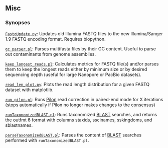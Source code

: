 ## Misc
### Synopses

[`FastqUpdate.py`](https://github.com/PombertLab/Misc/blob/main/FastqUpdate.py): 
Updates old Illumina FASTQ files to the new Illumina/Sanger 1.9 FASTQ encoding format. Requires biopython.

[`gc_parser.pl`](https://github.com/PombertLab/Misc/blob/main/gc_parser.pl):
Parses multifasta files by their GC content. Useful to parse out contaminants from genome assemblies.

[`keep_longest_reads.pl`](https://github.com/PombertLab/Misc/blob/main/keep_longest_reads.pl): Calculates metrics for FASTQ file(s) and/or parses them to keep the longest reads either by minimum size or by desired sequencing depth (useful for large Nanopore or PacBio datasets).

[`read_len_plot.py`](https://github.com/PombertLab/Misc/blob/main/read_len_plot.py): Plots the read length distribution for a given FASTQ dataset with matplotlib.

[`run_pilon.pl`](https://github.com/PombertLab/Misc/blob/main/run_pilon.pl): Runs [Pilon](http://software.broadinstitute.org/software/pilon/) read correction in paired-end mode for X iterations (stops automatically if Pilon no longer makes changes to the consensus)

[`runTaxonomizedBLAST.pl`](https://github.com/PombertLab/Misc/blob/main/runTaxonomizedBLAST.pl): Runs taxonomized [BLAST](https://blast.ncbi.nlm.nih.gov/Blast.cgi?PAGE_TYPE=BlastDocs&DOC_TYPE=Download) searches, and returns the outfmt 6 format with columns staxids, sscinames, sskingdoms, and sblastnames.

[`parseTaxonomizedBLAST.pl`](https://github.com/PombertLab/Misc/blob/main/parseTaxonomizedBLAST.pl): Parses the content of [BLAST](https://blast.ncbi.nlm.nih.gov/Blast.cgi?PAGE_TYPE=BlastDocs&DOC_TYPE=Download) searches performed with `runTaxonomizedBLAST.pl`.